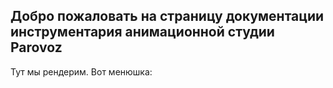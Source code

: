 ## Добро пожаловать на страницу документации инструментария анимационной студии Parovoz

Тут мы рендерим. Вот менюшка:
